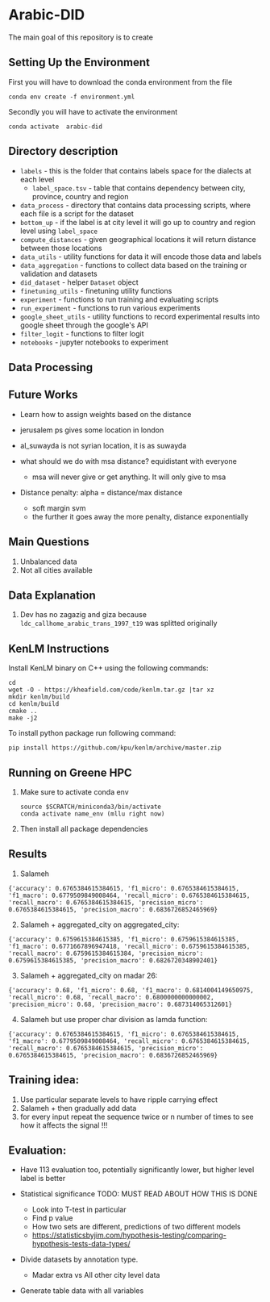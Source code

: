 # Arabic-DID

The main goal of this repository is to create

## Setting Up the Environment

First you will have to download the conda environment from the file

```
conda env create -f environment.yml
```

Secondly you will have to activate the environment 

```
conda activate  arabic-did
```

## Directory description

- `labels` - this is the folder that contains labels space for the dialects at each level
  - `label_space.tsv` - table that contains dependency between city, province, country and region 
- `data_process` - directory that contains data  processing scripts, where each file is a script for the dataset
- `bottom_up` - if the label is at city level it will go up to country and region level using `label_space`
- `compute_distances` - given geographical locations it will return distance between those locations
- `data_utils` - utility functions for data it will encode those data and labels
- `data_aggregation` - functions to collect data based on the training or validation and datasets
- `did_dataset` - helper `Dataset` object
- `finetuning_utils` - finetuning utility functions
- `experiment` - functions to run training and evaluating scripts
- `run_experiment` - functions to run various experiments
- `google_sheet_utils` - utility functions to record experimental results  into google  sheet through the google's API
- `filter_logit` - functions to filter logit
- `notebooks` - jupyter notebooks to experiment
  
## Data Processing
## Future Works

- Learn how to assign weights based on the distance 
- jerusalem ps gives some location in london
- al_suwayda is not syrian location, it is as suwayda
- what should we do with msa distance? equidistant with everyone
  - msa will never give or get anything. It will only give to msa
  

- Distance penalty: alpha = distance/max distance
  - soft margin svm
  - the further it goes away the more penalty, distance exponentially


## Main Questions

1. Unbalanced data
2. Not all cities available

## Data Explanation
1. Dev has no zagazig and giza because `ldc_callhome_arabic_trans_1997_t19`  was splitted originally

## KenLM Instructions

Install KenLM binary on C++  using the following commands:

```
cd
wget -O - https://kheafield.com/code/kenlm.tar.gz |tar xz
mkdir kenlm/build
cd kenlm/build
cmake ..
make -j2
```

To install python package run following command:

`pip install https://github.com/kpu/kenlm/archive/master.zip`
## Running on Greene HPC

1. Make sure to activate conda env
   ```
   source $SCRATCH/miniconda3/bin/activate
   conda activate name_env (mllu right now)
   ```
2. Then install all package dependencies
## Results

1. Salameh
```
{'accuracy': 0.6765384615384615, 'f1_micro': 0.6765384615384615, 'f1_macro': 0.6779509849008464, 'recall_micro': 0.6765384615384615, 'recall_macro': 0.6765384615384615, 'precision_micro': 0.6765384615384615, 'precision_macro': 0.6836726852465969}
```
2. Salameh + aggregated_city on aggregated_city:
```
{'accuracy': 0.6759615384615385, 'f1_micro': 0.6759615384615385, 'f1_macro': 0.6771667896947418, 'recall_micro': 0.6759615384615385, 'recall_macro': 0.6759615384615384, 'precision_micro': 0.6759615384615385, 'precision_macro': 0.6826720348902401}
```
3. Salameh + aggregated_city on madar 26:
```
{'accuracy': 0.68, 'f1_micro': 0.68, 'f1_macro': 0.6814004149650975, 'recall_micro': 0.68, 'recall_macro': 0.6800000000000002, 'precision_micro': 0.68, 'precision_macro': 0.687314065312601}
``` 

4. Salameh but use proper char division as lamda function:
```
{'accuracy': 0.6765384615384615, 'f1_micro': 0.6765384615384615, 'f1_macro': 0.6779509849008464, 'recall_micro': 0.6765384615384615, 'recall_macro': 0.6765384615384615, 'precision_micro': 0.6765384615384615, 'precision_macro': 0.6836726852465969}
```
                                       
## Training idea:
1. Use particular separate levels to have ripple carrying effect
2. Salameh + then gradually add data
3. for every input repeat the sequence twice or n number of times to see how it affects the signal !!!

## Evaluation:

- Have 113 evaluation too, potentially significantly lower, but  higher level label is better
- Statistical significance TODO: MUST READ ABOUT HOW THIS IS DONE
  - Look into T-test in particular
  - Find p value
  - How two sets are different, predictions of two different models
  - https://statisticsbyjim.com/hypothesis-testing/comparing-hypothesis-tests-data-types/
- Divide datasets by annotation type.
  - Madar extra vs All other city level data

-  Generate table data with all variables